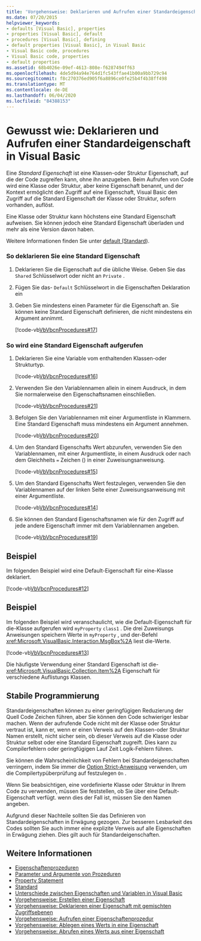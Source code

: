 ```yaml
---
title: 'Vorgehensweise: Deklarieren und Aufrufen einer Standardeigenschaft'
ms.date: 07/20/2015
helpviewer_keywords:
- defaults [Visual Basic], properties
- properties [Visual Basic], default
- procedures [Visual Basic], defining
- default properties [Visual Basic], in Visual Basic
- Visual Basic code, procedures
- Visual Basic code, properties
- default properties
ms.assetid: 68b4026e-09ef-4613-808e-f6287494ff63
ms.openlocfilehash: 4de5d94a94e764d1fc543ffae41b00a9bb729c94
ms.sourcegitcommit: f8c270376ed905f6a8896ce0fe25b4f4b38ff498
ms.translationtype: MT
ms.contentlocale: de-DE
ms.lasthandoff: 06/04/2020
ms.locfileid: "84388153"
---
```

# <a name="how-to-declare-and-call-a-default-property-in-visual-basic"></a>Gewusst wie: Deklarieren und Aufrufen einer Standardeigenschaft in Visual Basic
Eine *Standard Eigenschaft* ist eine Klassen-oder Struktur Eigenschaft, auf die der Code zugreifen kann, ohne ihn anzugeben. Beim Aufrufen von Code wird eine Klasse oder Struktur, aber keine Eigenschaft benannt, und der Kontext ermöglicht den Zugriff auf eine Eigenschaft, Visual Basic den Zugriff auf die Standard Eigenschaft der Klasse oder Struktur, sofern vorhanden, auflöst.  
  
 Eine Klasse oder Struktur kann höchstens eine Standard Eigenschaft aufweisen. Sie können jedoch eine Standard Eigenschaft überladen und mehr als eine Version davon haben.  
  
 Weitere Informationen finden Sie unter [default (Standard](../../../language-reference/modifiers/default.md)).  
  
### <a name="to-declare-a-default-property"></a>So deklarieren Sie eine Standard Eigenschaft  
  
1. Deklarieren Sie die Eigenschaft auf die übliche Weise. Geben Sie das `Shared` Schlüsselwort oder nicht an `Private` .  
  
2. Fügen Sie das- `Default` Schlüsselwort in die Eigenschaften Deklaration ein  
  
3. Geben Sie mindestens einen Parameter für die Eigenschaft an. Sie können keine Standard Eigenschaft definieren, die nicht mindestens ein Argument annimmt.  
  
     [!code-vb[VbVbcnProcedures#17](~/samples/snippets/visualbasic/VS_Snippets_VBCSharp/VbVbcnProcedures/VB/Class1.vb#17)]  
  
### <a name="to-call-a-default-property"></a>So wird eine Standard Eigenschaft aufgerufen  
  
1. Deklarieren Sie eine Variable vom enthaltenden Klassen-oder Strukturtyp.  
  
     [!code-vb[VbVbcnProcedures#16](~/samples/snippets/visualbasic/VS_Snippets_VBCSharp/VbVbcnProcedures/VB/Class1.vb#16)]  
  
2. Verwenden Sie den Variablennamen allein in einem Ausdruck, in dem Sie normalerweise den Eigenschaftsnamen einschließen.  
  
     [!code-vb[VbVbcnProcedures#21](~/samples/snippets/visualbasic/VS_Snippets_VBCSharp/VbVbcnProcedures/VB/Class1.vb#21)]  
  
3. Befolgen Sie den Variablennamen mit einer Argumentliste in Klammern. Eine Standard Eigenschaft muss mindestens ein Argument annehmen.  
  
     [!code-vb[VbVbcnProcedures#20](~/samples/snippets/visualbasic/VS_Snippets_VBCSharp/VbVbcnProcedures/VB/Class1.vb#20)]  
  
4. Um den Standard Eigenschafts Wert abzurufen, verwenden Sie den Variablennamen, mit einer Argumentliste, in einem Ausdruck oder nach dem Gleichheits `=` Zeichen () in einer Zuweisungsanweisung.  
  
     [!code-vb[VbVbcnProcedures#15](~/samples/snippets/visualbasic/VS_Snippets_VBCSharp/VbVbcnProcedures/VB/Class1.vb#15)]  
  
5. Um den Standard Eigenschafts Wert festzulegen, verwenden Sie den Variablennamen auf der linken Seite einer Zuweisungsanweisung mit einer Argumentliste.  
  
     [!code-vb[VbVbcnProcedures#14](~/samples/snippets/visualbasic/VS_Snippets_VBCSharp/VbVbcnProcedures/VB/Class1.vb#14)]  
  
6. Sie können den Standard Eigenschaftsnamen wie für den Zugriff auf jede andere Eigenschaft immer mit dem Variablennamen angeben.  
  
     [!code-vb[VbVbcnProcedures#19](~/samples/snippets/visualbasic/VS_Snippets_VBCSharp/VbVbcnProcedures/VB/Class1.vb#19)]  
  
## <a name="example"></a>Beispiel  
 Im folgenden Beispiel wird eine Default-Eigenschaft für eine-Klasse deklariert.  
  
 [!code-vb[VbVbcnProcedures#12](~/samples/snippets/visualbasic/VS_Snippets_VBCSharp/VbVbcnProcedures/VB/Class1.vb#12)]  
  
## <a name="example"></a>Beispiel  
 Im folgenden Beispiel wird veranschaulicht, wie die Default-Eigenschaft für die-Klasse aufgerufen wird `myProperty` `class1` . Die drei Zuweisungs Anweisungen speichern Werte in `myProperty` , und der-Befehl <xref:Microsoft.VisualBasic.Interaction.MsgBox%2A> liest die-Werte.  
  
 [!code-vb[VbVbcnProcedures#13](~/samples/snippets/visualbasic/VS_Snippets_VBCSharp/VbVbcnProcedures/VB/Class1.vb#13)]  
  
 Die häufigste Verwendung einer Standard Eigenschaft ist die- <xref:Microsoft.VisualBasic.Collection.Item%2A> Eigenschaft für verschiedene Auflistungs Klassen.  
  
## <a name="robust-programming"></a>Stabile Programmierung  
 Standardeigenschaften können zu einer geringfügigen Reduzierung der Quell Code Zeichen führen, aber Sie können den Code schwieriger lesbar machen. Wenn der aufrufende Code nicht mit der Klasse oder Struktur vertraut ist, kann er, wenn er einen Verweis auf den Klassen-oder Struktur Namen erstellt, nicht sicher sein, ob dieser Verweis auf die Klasse oder Struktur selbst oder eine Standard Eigenschaft zugreift. Dies kann zu Compilerfehlern oder geringfügigen Lauf Zeit Logik-Fehlern führen.  
  
 Sie können die Wahrscheinlichkeit von Fehlern bei Standardeigenschaften verringern, indem Sie immer die [Option Strict-Anweisung](../../../language-reference/statements/option-strict-statement.md) verwenden, um die Compilertypüberprüfung auf festzulegen `On` .  
  
 Wenn Sie beabsichtigen, eine vordefinierte Klasse oder Struktur in Ihrem Code zu verwenden, müssen Sie feststellen, ob Sie über eine Default-Eigenschaft verfügt. wenn dies der Fall ist, müssen Sie den Namen angeben.  
  
 Aufgrund dieser Nachteile sollten Sie das Definieren von Standardeigenschaften in Erwägung gezogen. Zur besseren Lesbarkeit des Codes sollten Sie auch immer eine explizite Verweis auf alle Eigenschaften in Erwägung ziehen. Dies gilt auch für Standardeigenschaften.  
  
## <a name="see-also"></a>Weitere Informationen

- [Eigenschaftenprozeduren](./property-procedures.md)
- [Parameter und Argumente von Prozeduren](./procedure-parameters-and-arguments.md)
- [Property Statement](../../../language-reference/statements/property-statement.md)
- [Standard](../../../language-reference/modifiers/default.md)
- [Unterschiede zwischen Eigenschaften und Variablen in Visual Basic](./differences-between-properties-and-variables.md)
- [Vorgehensweise: Erstellen einer Eigenschaft](./how-to-create-a-property.md)
- [Vorgehensweise: Deklarieren einer Eigenschaft mit gemischten Zugriffsebenen](./how-to-declare-a-property-with-mixed-access-levels.md)
- [Vorgehensweise: Aufrufen einer Eigenschaftenprozedur](./how-to-call-a-property-procedure.md)
- [Vorgehensweise: Ablegen eines Werts in eine Eigenschaft](./how-to-put-a-value-in-a-property.md)
- [Vorgehensweise: Abrufen eines Werts aus einer Eigenschaft](./how-to-get-a-value-from-a-property.md)
